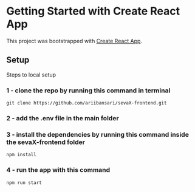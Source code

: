 # Getting Started with Create React App

This project was bootstrapped with [Create React App](https://github.com/facebook/create-react-app).

## Setup
Steps to local setup 

### 1 - clone the repo by running this command in terminal
    git clone https://github.com/ariibansari/sevaX-frontend.git

### 2 - add the .env file in the main folder
    

### 3 - install the dependencies by running this command inside the sevaX-frontend folder
    npm install

### 4 - run the app with this command
    npm run start


